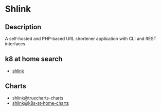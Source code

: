 # Shlink

## Description

A self-hosted and PHP-based URL shortener application with CLI and REST interfaces.

## k8 at home search

- [shlink](https://nanne.dev/k8s-at-home-search/#/shlink)

## Charts

- [shlink@truecharts-charts](https://charts.truecharts.org/)
- [shlink@k8s-at-home-charts](https://k8s-at-home.com/charts/)
